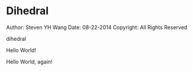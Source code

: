 Dihedral
========
Author: Steven YH Wang
Date:   08-22-2014
Copyright: All Rights Reserved 

dihedral

Hello World!

Hello World, again!
